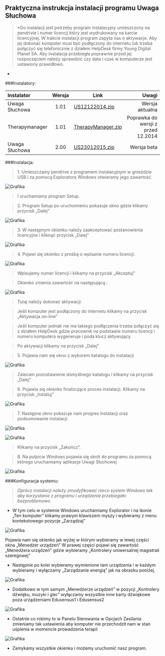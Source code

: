 ## Praktyczna instrukcja instalacji programu Uwaga Słuchowa

> *Do instalacji jest potrzeby program instalacyjny umieszczony na pendrivie i numer licencji który jest wydrukowany na karcie licencyjnej.
W trakcie instalacji program zapyta nas o aktywacje.
Aby jej dokonać komputer musi być podłączony do internetu lub trzeba połączyć się telefonicznie z działem HelpDesk firmy Young Digital Planet SA.
Aby instalacja przebiegła poprawnie przed jej rozpoczęciem należy sprawdzić czy data i czas w komputerze jest ustawiony prawidłowo.
*
>

###Instalatory:



| Instalator	|Wersja	| Link 	|Uwagi|
|:------------|:------:|-------------|---------------:|
|Uwaga Słuchowa|1.01|[US12122014.zip](http://)| Wersja aktualna
|Therapymanager |1.01|[TherapyManager.zip](http://)| Poprawka do wersji z przed 12.2014
|Uwaga Słuchowa |2.00	|[US23012015.zip](http://)| Wersja beta







###Instalacja:

> 1\. Umieszczamy pendrive z programem instalacyjnym w gnieździe USB i za pomocą Exploratora Windows otwieramy jego zawartość.

![Grafika](https://raw.githubusercontent.com/rkupniewski/Tech_I/master/t1.png)

> I uruchamiamy program Setup.



>  2\. Program Setup po uruchomieniu pokazuje okno gdzie klikamy przycisk „Dalej”

![Grafika](https://raw.githubusercontent.com/rkupniewski/Tech_I/master/t2.png)

> 3\.  W następnym okienku należy zaakceptować postanowienia licencyjne i kliknąć  przycisk „Dalej”

![Grafika](https://raw.githubusercontent.com/rkupniewski/Tech_I/master/t3.png)

> 4\. Pojawi się okienko z prośbą o wpisanie numeru licencji.

![Grafika](https://raw.githubusercontent.com/rkupniewski/Tech_I/master/t4.png)
> Wpisujemy numer licencji i klikamy na przycisk „Akceptuj”

> Okienko zmienia zawartość na następującą :


![Grafika](https://raw.githubusercontent.com/rkupniewski/Tech_I/master/t5.png)

> Tutaj należy dokonać aktywacji.

> Jeśli komputer jest podłączony do internetu klikamy na przycisk „Aktywacja on-line”

> Jeśli komputer jednak nie ma takiego podłączenia trzeba połączyć się z działem HelpDesk gdzie pracownik na podstawie numeru licencji i numeru komputera wygeneruje i poda klucz aktywujący.

> Po aktywacji klikamy na przycisk „Dalej”



>   5\. Pojawia nam się okno z wyborem katalogu do instalacji


![Grafika](https://raw.githubusercontent.com/rkupniewski/Tech_I/master/t6.png)

> Zalecam pozostawienie domyślnego katalogu i klikamy na przycisk „Dalej”

> 6\. Pojawia się okienko finalizujące proces instalacji.
Klikamy na przycisk „Instaluj”

![Grafika](https://raw.githubusercontent.com/rkupniewski/Tech_I/master/t7.png)

> 7\. Następne okno pokazuje nam progres instalacji oraz podsumowanie instalacji.

![Grafika](https://raw.githubusercontent.com/rkupniewski/Tech_I/master/t8.png)

![Grafika](https://raw.githubusercontent.com/rkupniewski/Tech_I/master/t9.png)


> Klikamy na przycisk „Zakończ”.

> 8\. Na pulpicie Windows pojawia się skrót do programu za pomocą którego uruchamiamy aplikacje Uwagi Słuchowej

![Grafika](https://raw.githubusercontent.com/rkupniewski/Tech_I/master/t10.png)


###Konfiguracja systemu:


> *Oprócz instalacji należy zmodyfikować nieco system Windows tak aby korzystanie z programu i urządzenia przebiegało bezproblemowo.*

* W tym celu w systemie Windows uruchamiamy Explorator i na ikonie „Ten komputer” klikamy prawym klawiszem myszy i wybieramy z menu kontekstowego pozycje „Zarządzaj”



![Grafika](https://raw.githubusercontent.com/rkupniewski/Tech_I/master/k1.png)

Pojawia nam się okienko jak wyżej w którym wybieramy w lewej części okna „Menedżer urządzeń”
W prawej części pojawi się zawartość „Menedżera urządzeń” gdzie wybieramy „Kontrolery uniwersalnej magistrali szeregowej”

* Następnie po kolei wybieramy wymienione tam urządzenia i w każdym wybieramy i wyłączamy „Zarządzanie energią” jak na obrazku poniżej.


![Grafika](https://raw.githubusercontent.com/rkupniewski/Tech_I/master/k2.png)

* Dodatkowo w tym samym „Menedżerze  urządzeń” w pozycji  „Kontrolery dźwięku, muzyki i gier” wyłączamy wszystkie inne karty dźwiękowe poza urządzeniami Edusensus1 i Edusensus2



![Grafika](https://raw.githubusercontent.com/rkupniewski/Tech_I/master/k3.png)


* Ostatnie co robimy to w Panelu Sterowania w Opcjach Zasilania zmieniamy tak ustawienia aby komputer nie przechodził nam w stan uśpienia w momencie prowadzenia terapii


![Grafika](https://raw.githubusercontent.com/rkupniewski/Tech_I/master/k5.png)

* Zamykamy wszystkie okienka i możemy uruchomić nasz program.
